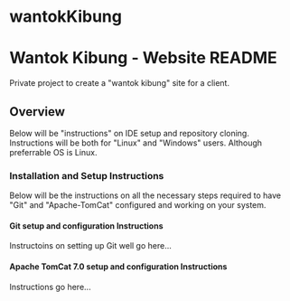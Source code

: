 wantokKibung
============
# Wantok Kibung - Website README
Private project to create a "wantok kibung" site for a client.

## Overview
Below will be "instructions" on IDE setup and repository cloning. Instructions will be both for "Linux" and "Windows" users. Although preferrable OS is Linux.

### Installation and Setup Instructions
Below will be the instructions on all the necessary steps required to have "Git" and "Apache-TomCat" configured and working on your system.

#### Git setup and configuration Instructions
Instructoins on setting up Git well go here...

#### Apache TomCat 7.0 setup and configuration Instructions
Instructions go here...
